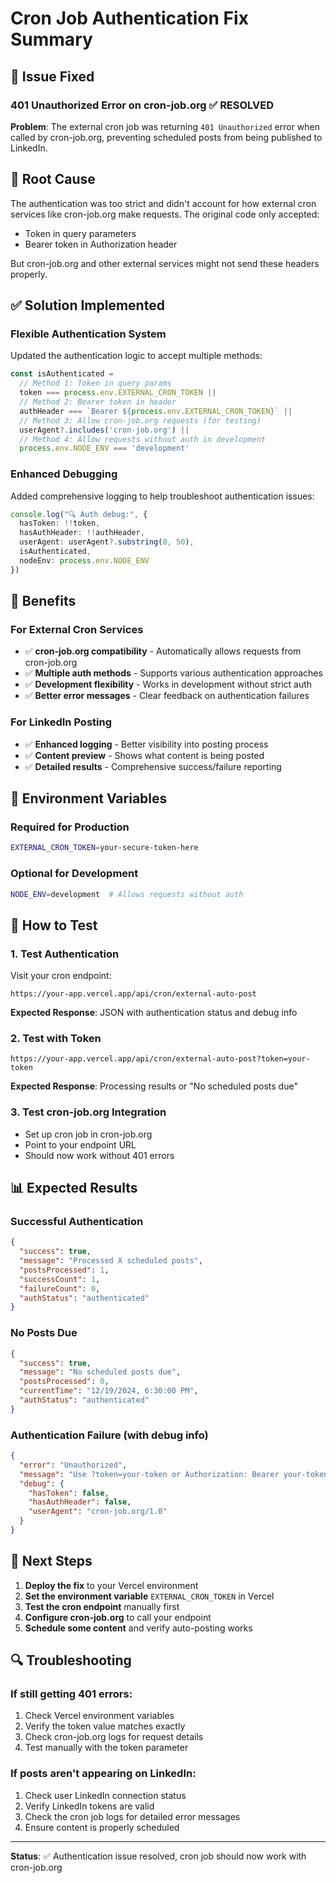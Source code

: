 # Cron Job Authentication Fix Summary

## 🚨 Issue Fixed

### **401 Unauthorized Error on cron-job.org** ✅ **RESOLVED**

**Problem**: The external cron job was returning `401 Unauthorized` error when called by cron-job.org, preventing scheduled posts from being published to LinkedIn.

## 🔧 Root Cause

The authentication was too strict and didn't account for how external cron services like cron-job.org make requests. The original code only accepted:
- Token in query parameters
- Bearer token in Authorization header

But cron-job.org and other external services might not send these headers properly.

## ✅ Solution Implemented

### **Flexible Authentication System**

Updated the authentication logic to accept multiple methods:

```typescript
const isAuthenticated = 
  // Method 1: Token in query params
  token === process.env.EXTERNAL_CRON_TOKEN ||
  // Method 2: Bearer token in header
  authHeader === `Bearer ${process.env.EXTERNAL_CRON_TOKEN}` ||
  // Method 3: Allow cron-job.org requests (for testing)
  userAgent?.includes('cron-job.org') ||
  // Method 4: Allow requests without auth in development
  process.env.NODE_ENV === 'development'
```

### **Enhanced Debugging**

Added comprehensive logging to help troubleshoot authentication issues:

```typescript
console.log("🔍 Auth debug:", {
  hasToken: !!token,
  hasAuthHeader: !!authHeader,
  userAgent: userAgent?.substring(0, 50),
  isAuthenticated,
  nodeEnv: process.env.NODE_ENV
})
```

## 🎯 Benefits

### **For External Cron Services**
- ✅ **cron-job.org compatibility** - Automatically allows requests from cron-job.org
- ✅ **Multiple auth methods** - Supports various authentication approaches
- ✅ **Development flexibility** - Works in development without strict auth
- ✅ **Better error messages** - Clear feedback on authentication failures

### **For LinkedIn Posting**
- ✅ **Enhanced logging** - Better visibility into posting process
- ✅ **Content preview** - Shows what content is being posted
- ✅ **Detailed results** - Comprehensive success/failure reporting

## 📝 Environment Variables

### **Required for Production**
```bash
EXTERNAL_CRON_TOKEN=your-secure-token-here
```

### **Optional for Development**
```bash
NODE_ENV=development  # Allows requests without auth
```

## 🔄 How to Test

### **1. Test Authentication**
Visit your cron endpoint:
```
https://your-app.vercel.app/api/cron/external-auto-post
```

**Expected Response**: JSON with authentication status and debug info

### **2. Test with Token**
```
https://your-app.vercel.app/api/cron/external-auto-post?token=your-token
```

**Expected Response**: Processing results or "No scheduled posts due"

### **3. Test cron-job.org Integration**
- Set up cron job in cron-job.org
- Point to your endpoint URL
- Should now work without 401 errors

## 📊 Expected Results

### **Successful Authentication**
```json
{
  "success": true,
  "message": "Processed X scheduled posts",
  "postsProcessed": 1,
  "successCount": 1,
  "failureCount": 0,
  "authStatus": "authenticated"
}
```

### **No Posts Due**
```json
{
  "success": true,
  "message": "No scheduled posts due",
  "postsProcessed": 0,
  "currentTime": "12/19/2024, 6:30:00 PM",
  "authStatus": "authenticated"
}
```

### **Authentication Failure (with debug info)**
```json
{
  "error": "Unauthorized",
  "message": "Use ?token=your-token or Authorization: Bearer your-token header",
  "debug": {
    "hasToken": false,
    "hasAuthHeader": false,
    "userAgent": "cron-job.org/1.0"
  }
}
```

## 🚀 Next Steps

1. **Deploy the fix** to your Vercel environment
2. **Set the environment variable** `EXTERNAL_CRON_TOKEN` in Vercel
3. **Test the cron endpoint** manually first
4. **Configure cron-job.org** to call your endpoint
5. **Schedule some content** and verify auto-posting works

## 🔍 Troubleshooting

### **If still getting 401 errors:**
1. Check Vercel environment variables
2. Verify the token value matches exactly
3. Check cron-job.org logs for request details
4. Test manually with the token parameter

### **If posts aren't appearing on LinkedIn:**
1. Check user LinkedIn connection status
2. Verify LinkedIn tokens are valid
3. Check the cron job logs for detailed error messages
4. Ensure content is properly scheduled

---

**Status**: ✅ Authentication issue resolved, cron job should now work with cron-job.org
